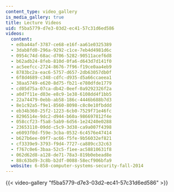 ```yaml
---
content_type: video_gallery
is_media_gallery: true
title: Lecture Videos
uid: f5ba5779-d7e3-03d2-ec41-57c31d6ed586
videos:
  content:
  - edba44af-3787-ce68-e16f-aa61e0325389
  - 3dab8fd0-296a-9292-c1ce-7eb4d4981d6c
  - 0954c74d-68ac-d706-5282-90511acef6d8
  - b62adb24-8feb-810d-0fa6-d643d7d141f0
  - ac5eefcc-2724-8676-7f96-f19ce0aa4eb9
  - 8783bc2a-eac6-5757-d657-2db63057db0f
  - 6f8d4689-c348-cdfc-d935-d5a66ccaeea1
  - 38aa5749-e620-8d75-fb21-e780dfde1779
  - cd05d75a-07ca-db42-0eef-0a9292326f2a
  - a0d7f11e-d03e-e8c9-1e38-6108dd4f1bb5
  - 22a74479-0ebb-ab58-186c-4446b688b7d3
  - 8e1c92a5-f9e1-8560-8098-c8c0e10fbddd
  - eb34b360-25f2-1223-6cb0-7529f71e46fc
  - 8296514e-9dc2-d944-b60a-986697812f4e
  - 058ccf23-f5a8-5ab9-6d56-1e24240e0288
  - 23653110-09dd-c5c9-3d38-ca9a007f4398
  - e6093f0d-f59e-3cba-0532-6c4576e47414
  - b627b6ee-09f7-ac66-f5fe-9b56032ef821
  - cf3339e9-3793-f9d4-7727-ca889cc32c63
  - f767c0e6-3baa-52c5-f1ee-ac58810631f8
  - 062d62d8-a128-de71-78a3-819b0ebead8e
  - 88c63bd9-3c8b-b2df-0088-58ecf906bfa9
  website: 6-858-computer-systems-security-fall-2014
---
```



{{< video-gallery "f5ba5779-d7e3-03d2-ec41-57c31d6ed586" >}}

